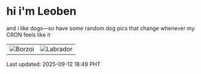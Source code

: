 # hi i'm Leoben

and i like dogs—so have some random dog pics that change whenever my CRON feels like it

|  |  |
|--------|----------|
| ![Borzoi](https://random-dog-vercel.vercel.app/api/random-borzoi?v=1757674141) | ![Labrador](https://random-dog-vercel.vercel.app/api/random-labrador?v=1757674141) |

Last updated: 2025-09-12 18:49 PHT
